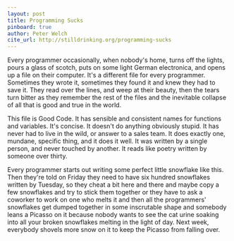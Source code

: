 ```yaml
---
layout: post
title: Programming Sucks
pinboard: true
author: Peter Welch
cite_url: http://stilldrinking.org/programming-sucks
---
```

Every programmer occasionally, when nobody's home, turns off the lights, pours a glass of scotch, puts on some light German electronica, and opens up a file on their computer. It's a different file for every programmer. Sometimes they wrote it, sometimes they found it and knew they had to save it. They read over the lines, and weep at their beauty, then the tears turn bitter as they remember the rest of the files and the inevitable collapse of all that is good and true in the world.

This file is Good Code. It has sensible and consistent names for functions and variables. It's concise. It doesn't do anything obviously stupid. It has never had to live in the wild, or answer to a sales team. It does exactly one, mundane, specific thing, and it does it well. It was written by a single person, and never touched by another. It reads like poetry written by someone over thirty.

Every programmer starts out writing some perfect little snowflake like this. Then they're told on Friday they need to have six hundred snowflakes written by Tuesday, so they cheat a bit here and there and maybe copy a few snowflakes and try to stick them together or they have to ask a coworker to work on one who melts it and then all the programmers' snowflakes get dumped together in some inscrutable shape and somebody leans a Picasso on it because nobody wants to see the cat urine soaking into all your broken snowflakes melting in the light of day. Next week, everybody shovels more snow on it to keep the Picasso from falling over.
